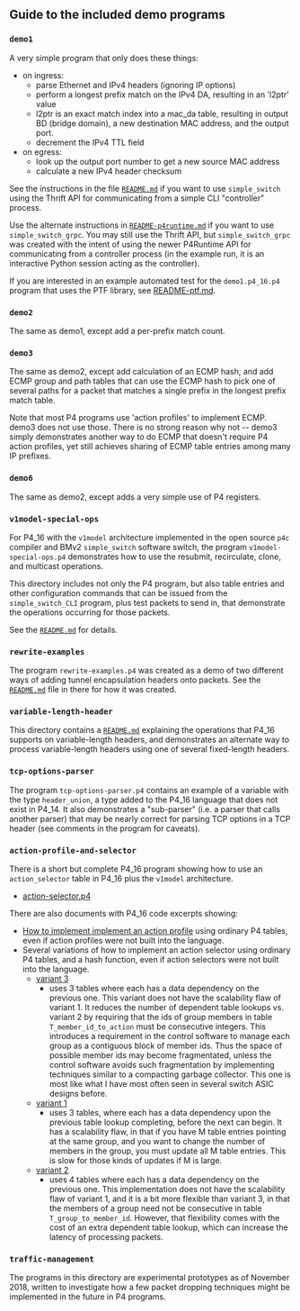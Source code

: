 ## Guide to the included demo programs

### `demo1`

A very simple program that only does these things:

* on ingress:
  * parse Ethernet and IPv4 headers (ignoring IP options)
  * perform a longest prefix match on the IPv4 DA, resulting in an
    'l2ptr' value
  * l2ptr is an exact match index into a mac_da table, resulting in
    output BD (bridge domain), a new destination MAC address, and the
    output port.
  * decrement the IPv4 TTL field
* on egress:
  * look up the output port number to get a new source MAC address
  * calculate a new IPv4 header checksum

See the instructions in the file [`README.md`](demo1/README.md) if you
want to use `simple_switch` using the Thrift API for communicating
from a simple CLI "controller" process.

Use the alternate instructions in
[`README-p4runtime.md`](demo1/README-p4runtime.md) if you want to use
`simple_switch_grpc`.  You may still use the Thrift API, but
`simple_switch_grpc` was created with the intent of using the newer
P4Runtime API for communicating from a controller process (in the
example run, it is an interactive Python session acting as the
controller).

If you are interested in an example automated test for the
`demo1.p4_16.p4` program that uses the PTF library, see
[README-ptf.md](demo1/README-ptf.md).


### `demo2`

The same as demo1, except add a per-prefix match count.


### `demo3`

The same as demo2, except add calculation of an ECMP hash, and add
ECMP group and path tables that can use the ECMP hash to pick one of
several paths for a packet that matches a single prefix in the longest
prefix match table.

Note that most P4 programs use 'action profiles' to implement ECMP.
demo3 does not use those.  There is no strong reason why not -- demo3
simply demonstrates another way to do ECMP that doesn't require P4
action profiles, yet still achieves sharing of ECMP table entries
among many IP prefixes.


### `demo6`

The same as demo2, except adds a very simple use of P4 registers.


### `v1model-special-ops`

For P4_16 with the `v1model` architecture implemented in the open
source `p4c` compiler and BMv2 `simple_switch` software switch, the
program `v1model-special-ops.p4` demonstrates how to use the resubmit,
recirculate, clone, and multicast operations.

This directory includes not only the P4 program, but also table
entries and other configuration commands that can be issued from the
`simple_switch_CLI` program, plus test packets to send in, that
demonstrate the operations occurring for those packets.

See the [`README.md`](v1model-special-ops/README.md) for details.


### `rewrite-examples`

The program `rewrite-examples.p4` was created as a demo of two
different ways of adding tunnel encapsulation headers onto packets.
See the [`README.md`](rewrite-examples/README.md) file in there for
how it was created.


### `variable-length-header`

This directory contains a
[`README.md`](variable-length-header/README.md) explaining the
operations that P4_16 supports on variable-length headers, and
demonstrates an alternate way to process variable-length headers using
one of several fixed-length headers.


### `tcp-options-parser`

The program `tcp-options-parser.p4` contains an example of a variable
with the type `header_union`, a type added to the P4_16 language that
does not exist in P4_14.  It also demonstrates a "sub-parser" (i.e. a
parser that calls another parser) that may be nearly correct for
parsing TCP options in a TCP header (see comments in the program for
caveats).


### `action-profile-and-selector`

There is a short but complete P4_16 program showing how to use an
`action_selector` table in P4_16 plus the `v1model` architecture.

+ [action-selector.p4](action-profile-and-selector/action-selector.p4)

There are also documents with P4_16 code excerpts showing:

+ [How to implement implement an action
  profile](action-profile-and-selector/README-action-profile.md) using
  ordinary P4 tables, even if action profiles were not built into the
  language.
+ Several variations of how to implement an action selector using
  ordinary P4 tables, and a hash function, even if action selectors
  were not built into the language.
  + [variant
    3](action-profile-and-selector/README-action-selector-variant3.md)
    - uses 3 tables where each has a data dependency on the previous
    one.  This variant does not have the scalability flaw of variant 1.
    It reduces the number of dependent table lookups vs. variant 2
    by requiring that the ids of group members in table
    `T_member_id_to_action` must be consecutive integers.  This
    introduces a requirement in the control software to manage each
    group as a contiguous block of member ids.  Thus the space of
    possible member ids may become fragmentated, unless the control
    software avoids such fragmentation by implementing techniques
    similar to a compacting garbage collector.  This one is most like
    what I have most often seen in several switch ASIC designs before.
  + [variant
    1](action-profile-and-selector/README-action-selector-variant1.md)
    - uses 3 tables, where each has a data dependency upon the
    previous table lookup completing, before the next can begin.  It
    has a scalability flaw, in that if you have M table entries
    pointing at the same group, and you want to change the number of
    members in the group, you must update all M table entries.  This
    is slow for those kinds of updates if M is large.
  + [variant
    2](action-profile-and-selector/README-action-selector-variant2.md)
    - uses 4 tables where each has a data dependency on the previous
    one.  This implementation does not have the scalability flaw of
    variant 1, and it is a bit more flexible than variant 3, in that
    the members of a group need not be consecutive in table
    `T_group_to_member_id`.  However, that flexibility comes with the
    cost of an extra dependent table lookup, which can increase the
    latency of processing packets.


### `traffic-management`

The programs in this directory are experimental prototypes as of
November 2018, written to investigate how a few packet dropping
techniques might be implemented in the future in P4 programs.
